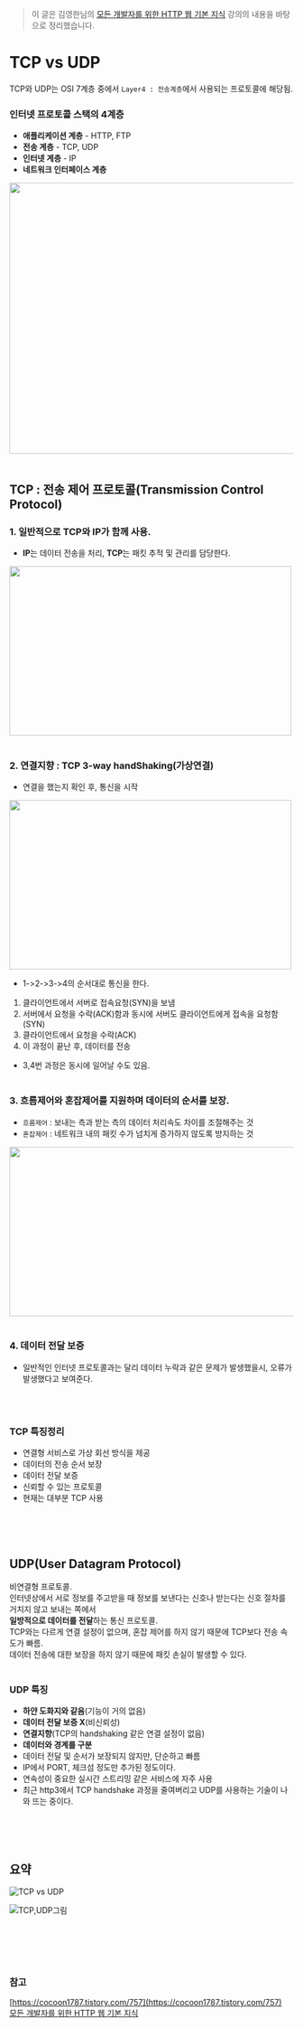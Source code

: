 > 이 글은 김영한님의 [모든 개발자를 위한 HTTP 웹 기본 지식](https://www.inflearn.com/course/http-%EC%9B%B9-%EB%84%A4%ED%8A%B8%EC%9B%8C%ED%81%AC/dashboard) 강의의 내용을 바탕으로 정리했습니다.

# TCP vs UDP
TCP와 UDP는 OSI 7계층 중에서 `Layer4 : 전송계층`에서 사용되는 프로토콜에 해당됨.</br>
### 인터넷 프로토콜 스택의 4계층
- **애플리케이션 계층** - HTTP, FTP
- **전송 계층** - TCP, UDP
- **인터넷 계층** - IP
- **네트워크 인터페이스 계층**

<img src="https://user-images.githubusercontent.com/84119178/181900806-a14abd13-8dd4-4b5a-8224-eeb77dca5c85.png" width="800" height="480"/>
</br></br>

## TCP : 전송 제어 프로토콜(Transmission Control Protocol)

### 1. 일반적으로 **TCP**와 **IP**가 함께 사용. 
- **IP**는 데이터 전송을 처리, **TCP**는 패킷 추적 및 관리를 담당한다.
<img src="https://user-images.githubusercontent.com/84119178/181902920-b06a0382-5c81-4618-8844-4a70cee2637d.png" width="500" height="300"/>
</br></br>

### 2. 연결지향 : TCP 3-way handShaking(가상연결)
- 연결을 했는지 확인 후, 통신을 시작
<img src="https://user-images.githubusercontent.com/84119178/181903357-3bf1ac7f-a882-4aeb-bfb5-a316310188cb.png" width="500" height="300"/>

- 1->2->3->4의 순서대로 통신을 한다.
    
1) 클라이언트에서 서버로 접속요청(SYN)을 보냄
2) 서버에서 요청을 수락(ACK)함과 동시에 서버도 클라이언트에게 접속을 요청함(SYN)
3) 클라이언트에서 요청을 수락(ACK)
4) 이 과정이 끝난 후, 데이터를 전송
    
- 3,4번 과정은 동시에 일어날 수도 있음.
</br></br>

### 3. 흐름제어와 혼잡제어를 지원하며 데이터의 순서를 보장.
- `흐름제어` : 보내는 측과 받는 측의 데이터 처리속도 차이를 조절해주는 것
- `혼잡제어` : 네트워크 내의 패킷 수가 넘치게 증가하지 않도록 방지하는 것
<img src="https://user-images.githubusercontent.com/84119178/181908569-983112e5-699e-4c7c-a45f-ee5c364daa16.png" width="700" height="300"/>
</br></br>

### 4. 데이터 전달 보증
- 일반적인 인터넷 프로토콜과는 달리 데이터 누락과 같은 문제가 발생했을시, 오류가 발생했다고 보여준다.

</br></br>
### TCP 특징정리
- 연결형 서비스로 가상 회선 방식을 제공
- 데이터의 전송 순서 보장
- 데이터 전달 보증
- 신뢰할 수 있는 프로토콜
- 현재는 대부분 TCP 사용

</br></br></br>

## UDP(User Datagram Protocol)
비연결형 프로토콜.</br> 
인터넷상에서 서로 정보를 주고받을 때 정보를 보낸다는 신호나 받는다는 신호 절차를 거치지 않고 보내는 쪽에서</br> **일방적으로 데이터를 전달**하는 통신 프로토콜.</br> 
TCP와는 다르게 연결 설정이 없으며, 혼잡 제어를 하지 않기 때문에 TCP보다 전송 속도가 빠름.</br> 
데이터 전송에 대한 보장을 하지 않기 때문에 패킷 손실이 발생할 수 있다.
</br></br>

### UDP 특징
- **하얀 도화지와 같음**(기능이 거의 없음)
- **데이터 전달 보증 X**(비신뢰성)
- **연결지향**(TCP의 handshaking 같은 연결 설정이 없음)
- **데이터와 경계를 구분**
- 데이터 전달 및 순서가 보장되지 않지만, 단순하고 빠름
- IP에서 PORT, 체크섬 정도만 추가된 정도이다.
- 연속성이 중요한 실시간 스트리밍 같은 서비스에 자주 사용
- 최근 http3에서 TCP handshake 과정을 줄여버리고 UDP를 사용하는 기술이 나와 뜨는 중이다.

</br></br></br>

## 요약

![TCP vs UDP](https://user-images.githubusercontent.com/84119178/173500911-c4111ceb-d205-4808-81e2-dce47bf92415.png)
</br>

![TCP,UDP그림](https://user-images.githubusercontent.com/84119178/173501199-1f6b7a74-57c7-49b7-a9a0-f056532ee26b.png)

</br></br></br></br>

### 참고
[https://cocoon1787.tistory.com/757](https://cocoon1787.tistory.com/757)</br>
[모든 개발자를 위한 HTTP 웹 기본 지식](https://www.inflearn.com/course/http-%EC%9B%B9-%EB%84%A4%ED%8A%B8%EC%9B%8C%ED%81%AC/dashboard)
